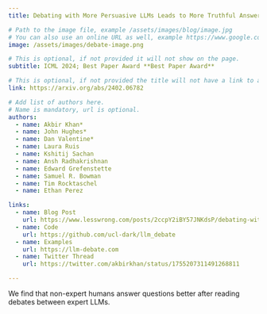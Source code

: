```yaml
---
title: Debating with More Persuasive LLMs Leads to More Truthful Answers

# Path to the image file, example /assets/images/blog/image.jpg
# You can also use an online URL as well, example https://www.google.com/image.jpg
image: /assets/images/debate-image.png

# This is optional, if not provided it will not show on the page.
subtitle: ICML 2024; Best Paper Award **Best Paper Award**

# This is optional, if not provided the title will not have a link to anywhere
link: https://arxiv.org/abs/2402.06782

# Add list of authors here.
# Name is mandatory, url is optional.
authors:
  - name: Akbir Khan*
  - name: John Hughes*
  - name: Dan Valentine*
  - name: Laura Ruis
  - name: Kshitij Sachan
  - name: Ansh Radhakrishnan
  - name: Edward Grefenstette
  - name: Samuel R. Bowman
  - name: Tim Rocktaschel
  - name: Ethan Perez

links:
  - name: Blog Post
    url: https://www.lesswrong.com/posts/2ccpY2iBY57JNKdsP/debating-with-more-persuasive-llms-leads-to-more-truthful
  - name: Code
    url: https://github.com/ucl-dark/llm_debate 
  - name: Examples
    url: https://llm-debate.com
  - name: Twitter Thread
    url: https://twitter.com/akbirkhan/status/1755207311491268811

---
```


<!--Abstract-->

We find that non-expert humans answer questions better after reading debates between expert LLMs.
